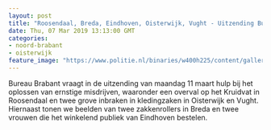 ```yaml
---
layout: post
title: "Roosendaal, Breda, Eindhoven, Oisterwijk, Vught - Uitzending Bureau Brabant maandag 11 maart"
date: Thu, 07 Mar 2019 13:13:00 GMT
categories: 
- noord-brabant 
- oisterwijk 
feature_image: "https://www.politie.nl/binaries/w400h225/content/gallery/politie/nieuws/2019/maart/08-zw/zoetelief.jpg"
---
```


Bureau Brabant vraagt in de uitzending van maandag 11 maart hulp bij het oplossen van ernstige misdrijven, waaronder een overval op het Kruidvat in Roosendaal en twee grove inbraken in kledingzaken in Oisterwijk en Vught. Hiernaast tonen we beelden van twee zakkenrollers in Breda en twee vrouwen die het winkelend publiek van Eindhoven bestelen.

